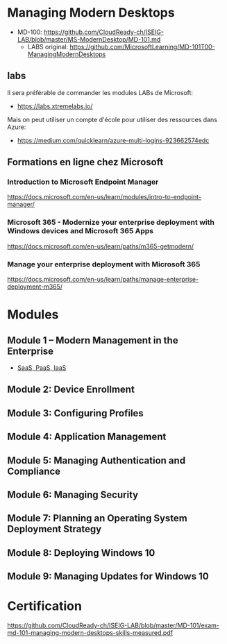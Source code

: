 # Managing Modern Desktops
* MD-100: https://github.com/CloudReady-ch/ISEIG-LAB/blob/master/MS-ModernDesktop/MD-101.md
  * LABS original: https://github.com/MicrosoftLearning/MD-101T00-ManagingModernDesktops

## labs
Il sera préférable de commander les modules LABs de Microsoft: 
* https://labs.xtremelabs.io/

Mais on peut utiliser un compte d'école pour utiliser des ressources dans Azure:
* https://medium.com/quicklearn/azure-multi-logins-923662574edc

## Formations en ligne chez Microsoft
### Introduction to Microsoft Endpoint Manager
https://docs.microsoft.com/en-us/learn/modules/intro-to-endpoint-manager/

### Microsoft 365 - Modernize your enterprise deployment with Windows devices and Microsoft 365 Apps
https://docs.microsoft.com/en-us/learn/paths/m365-getmodern/

### Manage your enterprise deployment with Microsoft 365
https://docs.microsoft.com/en-us/learn/paths/manage-enterprise-deployment-m365/

# Modules
## Module 1 – Modern Management in the Enterprise
* [SaaS, PaaS, IaaS](https://medium.com/cloudready-ch/cest-quoi-iaas-paas-et-saas-le-cloud-c169451d73bc)

## Module 2: Device Enrollment

## Module 3: Configuring Profiles

## Module 4: Application Management

## Module 5: Managing Authentication and Compliance

## Module 6: Managing Security

## Module 7: Planning an Operating System Deployment Strategy

## Module 8: Deploying Windows 10

## Module 9: Managing Updates for Windows 10

# Certification
https://github.com/CloudReady-ch/ISEIG-LAB/blob/master/MD-101/exam-md-101-managing-modern-desktops-skills-measured.pdf
